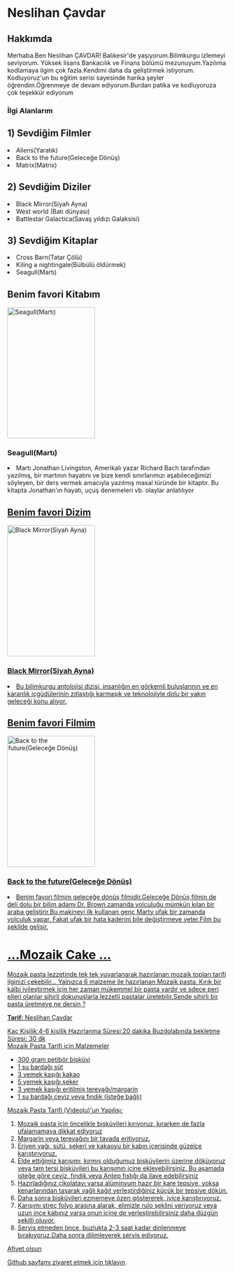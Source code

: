 <!DOCTYPE html>
<html lang="tr">
    <head>
        <meta charset="UTF-8">
        <meta name="site" content="hakkimda">
        <title>www.Patika.dev ile HTML Ödev 1</title>
        <! -- Head bölümü -->
    </head>
    <body>
        <h1>Neslihan Çavdar</h1>
        <h2>Hakkımda</h2>
        <! -- Başlıklar -->
        <p>Merhaba.Ben Neslihan ÇAVDAR! Balıkesir'de yaşıyorum.Bilimkurgu izlemeyi seviyorum.
            Yüksek lisans Bankacılık ve Finans bölümü mezunuyum.Yazılıma kodlamaya ilgim çok fazla.Kendimi daha da geliştirmek istiyorum.
            Kodluyoruz'un bu eğitim serisi sayesinde harika şeyler öğrendim.Öğrenmeye de devam ediyorum.Burdan patika ve kodluyoruza çok teşekkür ediyorum  </p>
        <h3> İlgi Alanlarım </h3>
        <h2> 1) Sevdiğim Filmler</h2
        <ol>
            <li>Aliens(Yaratık)</li>
            <li>Back to the future(Geleceğe Dönüş)</li>
            <li>Matrix(Matrix)</li>
       <h2> 2) Sevdiğim Diziler </h2
        <ol>
           <li>Black Mirror(Siyah Ayna)</li>
            <li>West world (Batı dünyası)</li>
            <li>Battlestar Galactica(Savaş yıldızı Galaksisi)</li>
           </ol>
        <h2> 3) Sevdiğim Kitaplar </h2
        <ol>
            <li>Cross Barn(Tatar Çölü)</li>
            <li>Kiling a nightingale(Bülbülü öldürmek)</li>
            <li>Seagull(Martı)</li>
           <h2> Benim favori Kitabım </h2>
           <img src = "https://m.media-amazon.com/images/I/416DnwYeh+L._AC_SY1000_.jpg" alt = "Seagull(Martı) "width="200" height="300" >
            <h3> Seagull(Martı)</h3>
        <li>Martı Jonathan Livingston, Amerikalı yazar Richard Bach tarafından yazılmış, bir martının hayatını ve bize kendi sınırlarımızı aşabileceğimizi söyleyen, bir ders vermek amacıyla yazılmış masal türünde bir kitaptır. Bu kitapta Jonathan'ın hayatı, uçuş denemeleri vb. olaylar anlatılıyor </li>
            <a href ="https://www.bkmkitap.com/marti-jonathan-livingston-dorduncu-bolum-ilavesiyle" target="_blank">
           <h2> Benim favori Dizim </h2>
           <img src = "https://img.kitapyurdu.com/v1/getImage/fn:51059/wh:true/wi:800" alt = " Black Mirror(Siyah Ayna)"width="200" height="300" >
           <h3> Black Mirror(Siyah Ayna)</h3>
        <li> Bu bilimkurgu antolojisi dizisi, insanlığın en görkemli buluşlarının ve en karanlık içgüdülerinin zıtlaştığı karmaşık ve teknolojiyle dolu bir yakın geleceği konu alıyor.</li>
            <h2> Benim favori Filmim </h2>
            <img src = "https://www.indyturk.com/sites/default/files/styles/1368x911/public/article/main_image/2019/12/28/246201-1682617389.jpg?itok=mVk1mQH1" alt = " Back to the future(Geleceğe Dönüş)"width="200" height="300" >
            <h3> Back to the future(Geleceğe Dönüş)</h3>
        <li>
            Benim favori filmim geleceğe dönüş filmidir.Geleceğe Dönüş filmin de deli dolu bir bilim adamı Dr. Brown
            zamanda yolculuğu mümkün kılan bir araba geliştirir.Bu makineyi ilk kullanan genç Marty ufak bir zamanda yolculuk yapar.
            Fakat ufak bir hata  kaderini bile değiştirmeye yeter.Film bu şekilde gelişir.  </li>
        </ol>

<!DOCTYPE html>
<html lang="en">

<head>
    <meta charset="UTF-8">
    <meta http-equiv="X-UA-Compatible" content="IE=edge">
    <meta name="viewport" content="width=device-width, initial-scale=1.0">
    <title>My Page</title>
    <link rel="stylesheet" href="style.css">
    <link rel="preconnect" href="https://fonts.googleapis.com">
    <link rel="preconnect" href="https://fonts.gstatic.com" crossorigin>
    <link href="https://fonts.googleapis.com/css2?family=Roboto+Mono:wght@100&display=swap" rel="stylesheet">
</head>

<body>
    <h1>...Mozaik Cake ...</h1>
    <p id="introduction">Mozaik pasta lezzetinde tek tek yuvarlanarak hazırlanan mozaik topları tarifi ilginizi çekebilir... Yalnızca 6 malzeme ile hazırlanan Mozaik pasta.
        Kırık bir kalbi iyileştirmek için her zaman mükemmel bir pasta vardır ve sdece peri elleri olanlar sihirli dokunuşlarla lezzetli pastalar üretebilir.Sende sihirli bir pasta üretmeye ne dersin ?</p>
    <p><b>Tarif:</b> Neslihan Çavdar</p>
    <div id="content">
        <div id="title">
            <span class="info"><span>Kaç Kişilik:</span>4-6 kişilik</span>
            <span class="info"><span>Hazırlanma Süresi:</span>20 dakika</span>
            <span class="info"><span>Buzdolabında bekletme Süresi:</span> 30 dk </span>
        </div>
        <div>
            <span class="heading">Mozaik Pasta Tarifi için Malzemeler</span>
            <ul>
                <li>300 gram petibör bisküvi</li>
                <li>1 su bardağı süt  </li>
                <li>3 yemek kaşığı kakao</li>
                <li>5 yemek kaşığı şeker</li>
                <li>3 yemek kaşığı eritilmiş tereyağı/margarin  </li>
                <li>1 su bardağı ceviz veya fındık (isteğe bağlı)</li>
            </ul>
        </div>
        <div>
            <span class="heading">Mozaik Pasta Tarifi (Videolu)'un Yapılışı:</span>
            <ol>
                <li>Mozaik pasta için öncelikle bisküvileri kırıyoruz, kırarken de fazla ufalamamaya dikkat ediyoruz </li>
                <li>Margarin veya tereyağını bir tavada eritiyoruz.</li>
                <li>Eriyen yağı, sütü, şekeri ve kakaoyu bir kabın içerisinde güzelce karıştırıyoruz.</li>
                <li>Elde ettiğimiz karışımı, kırmış olduğumuz bisküvilerin üzerine döküyoruz veya tam tersi bisküvileri bu karışımın içine ekleyebilirsiniz.
                 Bu aşamada isteğe göre ceviz, fındık veya Antep fıstığı da ilave edebilirsiniz</li>
                <li>Hazırladığınız çikolatayı varsa alüminyum hazır bir kare tepsiye, yoksa kenarlarından taşarak yağlı
                    kağıt yerleştirdiğiniz küçük bir tepsiye dökün.</li>
                <li>Daha sonra bisküvileri ezmemeye özen göstererek, iyice karıştırıyoruz.</li>
                <li>Karışımı streç folyo arasına alarak, elimizle rulo şeklini veriyoruz veya uzun ince kabınız varsa onun içine de yerleştirebilirsiniz daha düzgün şekilli oluyor.</li>
                <li>Servis etmeden önce, buzlukta 2-3 saat kadar dinlenmeye bırakıyoruz.Daha sonra dilimleyerek servis ediyoruz.</li>
            </ol>
        </div>
        <span class="Afiyet">Afiyet olsun</span>
    </div>
        <! -- sıralı liste -->
        <p>Github sayfamı ziyaret etmek için <a href="https://github.com/Neslihan110 " target="_blank">tıklayın</a>.</p>
        <! -- link verme ve linki yeni sayfada açma -->
    </body>
</html>
     
